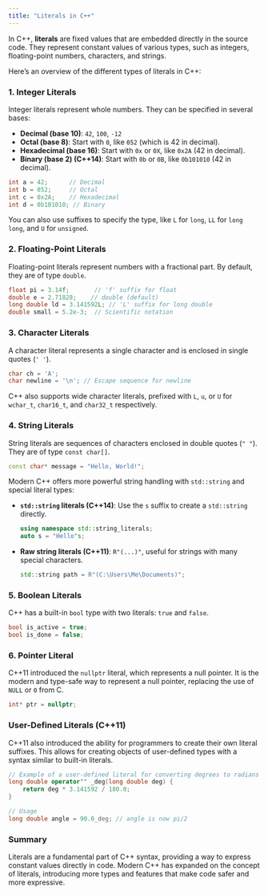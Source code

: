 ```yaml
---
title: "Literals in C++"
---
```


In C++, **literals** are fixed values that are embedded directly in the source code. They represent constant values of various types, such as integers, floating-point numbers, characters, and strings.

Here’s an overview of the different types of literals in C++:

### 1. Integer Literals

Integer literals represent whole numbers. They can be specified in several bases:

-   **Decimal (base 10)**: `42`, `100`, `-12`
-   **Octal (base 8)**: Start with `0`, like `052` (which is 42 in decimal).
-   **Hexadecimal (base 16)**: Start with `0x` or `0X`, like `0x2A` (42 in decimal).
-   **Binary (base 2) (C++14)**: Start with `0b` or `0B`, like `0b101010` (42 in decimal).

```cpp
int a = 42;      // Decimal
int b = 052;     // Octal
int c = 0x2A;    // Hexadecimal
int d = 0b101010; // Binary
```

You can also use suffixes to specify the type, like `L` for `long`, `LL` for `long long`, and `U` for `unsigned`.

### 2. Floating-Point Literals

Floating-point literals represent numbers with a fractional part. By default, they are of type `double`.

```cpp
float pi = 3.14f;       // 'f' suffix for float
double e = 2.71828;    // double (default)
long double ld = 3.141592L; // 'L' suffix for long double
double small = 5.2e-3;  // Scientific notation
```

### 3. Character Literals

A character literal represents a single character and is enclosed in single quotes (`' '`).

```cpp
char ch = 'A';
char newline = '\n'; // Escape sequence for newline
```

C++ also supports wide character literals, prefixed with `L`, `u`, or `U` for `wchar_t`, `char16_t`, and `char32_t` respectively.

### 4. String Literals

String literals are sequences of characters enclosed in double quotes (`" "`). They are of type `const char[]`.

```cpp
const char* message = "Hello, World!";
```

Modern C++ offers more powerful string handling with `std::string` and special literal types:

-   **`std::string` literals (C++14)**: Use the `s` suffix to create a `std::string` directly.
    ```cpp
    using namespace std::string_literals;
    auto s = "Hello"s;
    ```
-   **Raw string literals (C++11)**: `R"(...)"`, useful for strings with many special characters.
    ```cpp
    std::string path = R"(C:\Users\Me\Documents)";
    ```

### 5. Boolean Literals

C++ has a built-in `bool` type with two literals: `true` and `false`.

```cpp
bool is_active = true;
bool is_done = false;
```

### 6. Pointer Literal

C++11 introduced the `nullptr` literal, which represents a null pointer. It is the modern and type-safe way to represent a null pointer, replacing the use of `NULL` or `0` from C.

```cpp
int* ptr = nullptr;
```

### User-Defined Literals (C++11)

C++11 also introduced the ability for programmers to create their own literal suffixes. This allows for creating objects of user-defined types with a syntax similar to built-in literals.

```cpp
// Example of a user-defined literal for converting degrees to radians
long double operator"" _deg(long double deg) {
    return deg * 3.141592 / 180.0;
}

// Usage
long double angle = 90.0_deg; // angle is now pi/2
```

### Summary

Literals are a fundamental part of C++ syntax, providing a way to express constant values directly in code. Modern C++ has expanded on the concept of literals, introducing more types and features that make code safer and more expressive.
